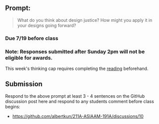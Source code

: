 ## Prompt:
> What do you think about design justice? How might you apply it in your designs going forward?


### Due 7/19 before class

### Note: Responses submitted after Sunday 2pm will not be eligible for awards.

This week's thinking cap requires completing the [reading](./Design_Justice.pdf) beforehand.

## Submission
Respond to the above prompt at least 3 - 4 sentences on the GitHub discussion post here and respond to any students comment before class begins:
 - https://github.com/albertkun/211A-ASIAAM-191A/discussions/10

